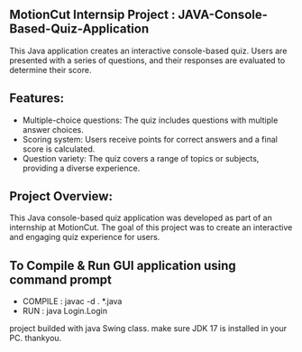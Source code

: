 ## MotionCut Internsip Project : JAVA-Console-Based-Quiz-Application

This Java application creates an interactive console-based quiz. Users are presented with a series of questions, and their responses are evaluated to determine their score.

## Features:

- Multiple-choice questions: The quiz includes questions with multiple answer choices.
- Scoring system: Users receive points for correct answers and a final score is calculated.
- Question variety: The quiz covers a range of topics or subjects, providing a diverse experience.

## Project Overview:

This Java console-based quiz application was developed as part of an internship at MotionCut. The goal of this project was to create an interactive and engaging quiz experience for users.

## To Compile & Run GUI application using command prompt
- COMPILE : javac -d . *.java 
- RUN : java Login.Login

project builded with java Swing class. make sure JDK 17 is installed in your PC.
thankyou.
